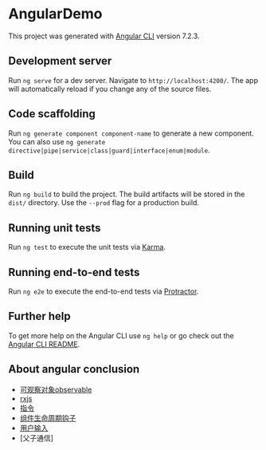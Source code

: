 # AngularDemo

This project was generated with [Angular CLI](https://github.com/angular/angular-cli) version 7.2.3.

## Development server

Run `ng serve` for a dev server. Navigate to `http://localhost:4200/`. The app will automatically reload if you change any of the source files.

## Code scaffolding

Run `ng generate component component-name` to generate a new component. You can also use `ng generate directive|pipe|service|class|guard|interface|enum|module`.

## Build

Run `ng build` to build the project. The build artifacts will be stored in the `dist/` directory. Use the `--prod` flag for a production build.

## Running unit tests

Run `ng test` to execute the unit tests via [Karma](https://karma-runner.github.io).

## Running end-to-end tests

Run `ng e2e` to execute the end-to-end tests via [Protractor](http://www.protractortest.org/).

## Further help

To get more help on the Angular CLI use `ng help` or go check out the [Angular CLI README](https://github.com/angular/angular-cli/blob/master/README.md).

## About angular conclusion

* [可观察对象observable](https://github.com/shaw1121/angular-demo/blob/master/Observable.md)
* [rxjs](https://github.com/shaw1121/angular-demo/blob/master/rxjs.md)
* [指令](https://github.com/shaw1121/angular-demo/blob/master/directive.md)
* [组件生命周期钩子](https://github.com/shaw1121/angular-demo/blob/master/lifecycle-hooks.md)
* [用户输入](https://github.com/shaw1121/angular-demo/blob/master/userInput.md)
* [父子通信]

